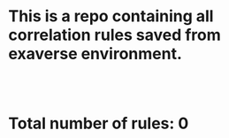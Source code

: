 <h1>This is a repo containing all correlation rules saved from exaverse environment.</h1><br>
<br><h1>Total number of rules: 0</h1>
